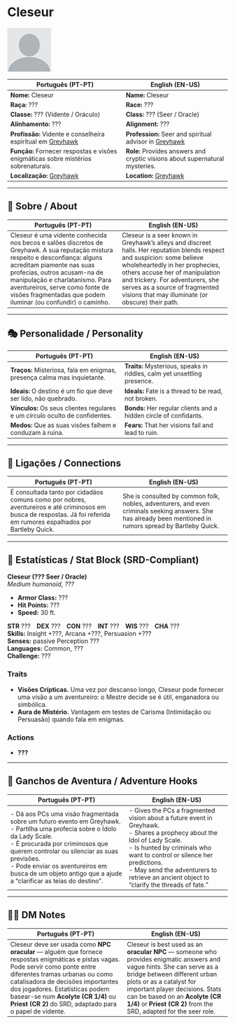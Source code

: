 # Cleseur

![Cleseur](docs/assets/npc/npc_blank.png)

| **Português (PT-PT)** | **English (EN-US)** |
| --------------------- | ------------------- |
| **Nome:** Cleseur | **Name:** Cleseur |
| **Raça:** ??? | **Race:** ??? |
| **Classe:** ??? (Vidente / Oráculo) | **Class:** ??? (Seer / Oracle) |
| **Alinhamento:** ??? | **Alignment:** ??? |
| **Profissão:** Vidente e conselheira espiritual em [Greyhawk](free_city_of_greyhawk.md) | **Profession:** Seer and spiritual advisor in [Greyhawk](free_city_of_greyhawk.md) |
| **Função:** Fornecer respostas e visões enigmáticas sobre mistérios sobrenaturais. | **Role:** Provides answers and cryptic visions about supernatural mysteries. |
| **Localização:** [Greyhawk](free_city_of_greyhawk.md) | **Location:** [Greyhawk](free_city_of_greyhawk.md) |

---

## 📖 Sobre / About

| **Português (PT-PT)** | **English (EN-US)** |
| --------------------- | ------------------- |
| Cleseur é uma vidente conhecida nos becos e salões discretos de Greyhawk. A sua reputação mistura respeito e desconfiança: alguns acreditam piamente nas suas profecias, outros acusam-na de manipulação e charlatanismo. Para aventureiros, serve como fonte de visões fragmentadas que podem iluminar (ou confundir) o caminho. | Cleseur is a seer known in Greyhawk’s alleys and discreet halls. Her reputation blends respect and suspicion: some believe wholeheartedly in her prophecies, others accuse her of manipulation and trickery. For adventurers, she serves as a source of fragmented visions that may illuminate (or obscure) their path. |

---

## 🎭 Personalidade / Personality

| **Português (PT-PT)** | **English (EN-US)** |
| --------------------- | ------------------- |
| **Traços:** Misteriosa, fala em enigmas, presença calma mas inquietante. | **Traits:** Mysterious, speaks in riddles, calm yet unsettling presence. |
| **Ideais:** O destino é um fio que deve ser lido, não quebrado. | **Ideals:** Fate is a thread to be read, not broken. |
| **Vínculos:** Os seus clientes regulares e um círculo oculto de confidentes. | **Bonds:** Her regular clients and a hidden circle of confidants. |
| **Medos:** Que as suas visões falhem e conduzam à ruína. | **Fears:** That her visions fail and lead to ruin. |

---

## 🔗 Ligações / Connections

| **Português (PT-PT)** | **English (EN-US)** |
| --------------------- | ------------------- |
| É consultada tanto por cidadãos comuns como por nobres, aventureiros e até criminosos em busca de respostas. Já foi referida em rumores espalhados por Bartleby Quick. | She is consulted by common folk, nobles, adventurers, and even criminals seeking answers. She has already been mentioned in rumors spread by Bartleby Quick. |

---

<!-- 🔒 DM-ONLY SECTION BELOW -->

## 🧩 Estatísticas / Stat Block (SRD-Compliant)

**Cleseur (??? Seer / Oracle)**  
*Medium humanoid, ???*

- **Armor Class:** ???  
- **Hit Points:** ???  
- **Speed:** 30 ft.  

**STR** ??? **DEX** ??? **CON** ??? **INT** ??? **WIS** ??? **CHA** ???  
**Skills:** Insight +???, Arcana +???, Persuasion +???  
**Senses:** passive Perception ???  
**Languages:** Common, ???  
**Challenge:** ???  

### Traits
- **Visões Crípticas.** Uma vez por descanso longo, Cleseur pode fornecer uma visão a um aventureiro: o Mestre decide se é útil, enganadora ou simbólica.  
- **Aura de Mistério.** Vantagem em testes de Carisma (Intimidação ou Persuasão) quando fala em enigmas.  

### Actions
- **???**  

---

## 🎲 Ganchos de Aventura / Adventure Hooks

| **Português (PT-PT)** | **English (EN-US)** |
| --------------------- | ------------------- |
| - Dá aos PCs uma visão fragmentada sobre um futuro evento em Greyhawk.<br>- Partilha uma profecia sobre o Ídolo da Lady Scale.<br>- É procurada por criminosos que querem controlar ou silenciar as suas previsões.<br>- Pode enviar os aventureiros em busca de um objeto antigo que a ajude a “clarificar as teias do destino”. | - Gives the PCs a fragmented vision about a future event in Greyhawk.<br>- Shares a prophecy about the Idol of Lady Scale.<br>- Is hunted by criminals who want to control or silence her predictions.<br>- May send the adventurers to retrieve an ancient object to “clarify the threads of fate.” |

---

## 🧑‍💻 DM Notes

| **Português (PT-PT)** | **English (EN-US)** |
| --------------------- | ------------------- |
| Cleseur deve ser usada como **NPC oracular** — alguém que fornece respostas enigmáticas e pistas vagas. Pode servir como ponte entre diferentes tramas urbanas ou como catalisadora de decisões importantes dos jogadores. Estatísticas podem basear-se num **Acolyte (CR 1/4)** ou **Priest (CR 2)** do SRD, adaptado para o papel de vidente. | Cleseur is best used as an **oracular NPC** — someone who provides enigmatic answers and vague hints. She can serve as a bridge between different urban plots or as a catalyst for important player decisions. Stats can be based on an **Acolyte (CR 1/4)** or **Priest (CR 2)** from the SRD, adapted for the seer role. |

